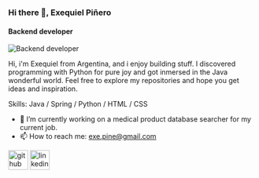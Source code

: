 ### Hi there 👋, Exequiel Piñero
#### Backend developer
![Backend developer](https://i.imgur.com/U3ZHGGO.png)

Hi, i'm Exequiel from Argentina, and i enjoy building stuff. 
I discovered programming with Python for pure joy and got inmersed in the Java wonderful world. Feel free to explore my repositories and hope you get ideas and inspiration.

Skills: Java / Spring / Python / HTML / CSS

- 🔭 I’m currently working on a medical product database searcher for my current job. 
- 📫 How to reach me: exe.pine@gmail.com 


[<img src='https://cdn.jsdelivr.net/npm/simple-icons@3.0.1/icons/github.svg' alt='github' height='40'>](https://github.com/akhlexe)  [<img src='https://cdn.jsdelivr.net/npm/simple-icons@3.0.1/icons/linkedin.svg' alt='linkedin' height='40'>](https://www.linkedin.com/in/https://www.linkedin.com/in/exequiel-adri%C3%A1n-pi%C3%B1ero-77974913b//)  

